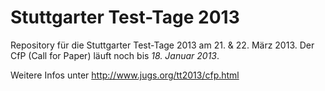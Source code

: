 Stuttgarter Test-Tage 2013
==========================

Repository f&uuml;r die Stuttgarter Test-Tage 2013 am 21. &amp; 22. M&auml;rz 2013.
Der CfP (Call for Paper) l&auml;uft noch bis <em>18. Januar 2013</em>.

Weitere Infos unter http://www.jugs.org/tt2013/cfp.html
